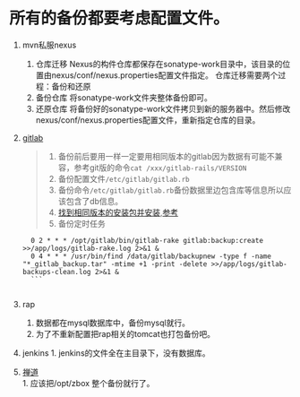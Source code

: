 # 所有的备份都要考虑配置文件。      
1. mvn私服nexus
    1. 仓库迁移
        Nexus的构件仓库都保存在sonatype-work目录中，该目录的位置由nexus/conf/nexus.properties配置文件指定。
   仓库迁移需要两个过程：备份和还原
     1. 备份仓库
   将sonatype-work文件夹整体备份即可。
     1. 还原仓库
   将备份好的sonatype-work文件拷贝到新的服务器中。然后修改nexus/conf/nexus.properties配置文件，重新指定仓库的目录。
1. [gitlab](https://blog.csdn.net/ouyang_peng/article/details/77070977)             
   >1. 备份前后要用一样一定要用相同版本的gitlab因为数据有可能不兼容，参考git版的命令`cat /xxx/gitlab-rails/VERSION`    
   >1. 备份配置文件`/etc/gitlab/gitlab.rb`       
   >1. 备份命令`/etc/gitlab/gitlab.rb`备份数据里边包含库等信息所以应该包含了db信息。   
   >1. [找到相同版本的安装包并安装](https://www.cnblogs.com/rslai/p/9109624.html),[参考](https://blog.csdn.net/ouyang_peng/article/details/72903221)
   >1. 备份定时任务
   
      ```
        0 2 * * * /opt/gitlab/bin/gitlab-rake gitlab:backup:create >>/app/logs/gitlab-rake.log 2>&1 &
        0 4 * * * /usr/bin/find /data/gitlab/backupnew -type f -name "*_gitlab_backup.tar" -mtime +1 -print -delete >>/app/logs/gitlab-backups-clean.log 2>&1 &
        ```    
        
1. rap    
    1. 数据都在mysql数据库中，备份mysql就行。    
    1. 为了不重新配置把rap相关的tomcat也打包备份吧。     
    
1. jenkins
        1. jenkins的文件全在主目录下，没有数据库。     
1. [禅道](https://my.oschina.net/u/3716768/blog/1620735)     
        1. 应该把/opt/zbox 整个备份就行了。    

        



        
